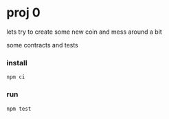 # proj 0 

lets try to create some new coin and mess around a bit

some contracts and tests

### install
```shell
npm ci
```
### run
```shell
npm test
```